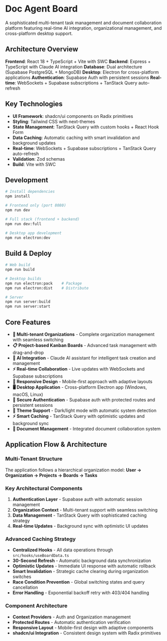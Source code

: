 # Doc Agent Board

A sophisticated multi-tenant task management and document collaboration platform featuring real-time AI integration, organizational management, and cross-platform desktop support.

## Architecture Overview

**Frontend**: React 18 + TypeScript + Vite with SWC
**Backend**: Express + TypeScript with Claude AI integration
**Database**: Dual architecture (Supabase PostgreSQL + MongoDB)
**Desktop**: Electron for cross-platform applications
**Authentication**: Supabase Auth with persistent sessions
**Real-time**: WebSockets + Supabase subscriptions + TanStack Query auto-refresh

## Key Technologies

- **UI Framework**: shadcn/ui components on Radix primitives
- **Styling**: Tailwind CSS with next-themes
- **State Management**: TanStack Query with custom hooks + React Hook Form
- **Data Caching**: Automatic caching with smart invalidation and background updates
- **Real-time**: WebSockets + Supabase subscriptions + TanStack Query auto-refresh
- **Validation**: Zod schemas
- **Build**: Vite with SWC

## Development

```bash
# Install dependencies
npm install

# Frontend only (port 8080)
npm run dev

# Full stack (frontend + backend)
npm run dev:full

# Desktop app development
npm run electron:dev
```

## Build & Deploy

```bash
# Web build
npm run build

# Desktop builds
npm run electron:pack    # Package
npm run electron:dist    # Distribute

# Server
npm run server:build
npm run server:start
```

## Core Features

- **🏢 Multi-tenant Organizations** - Complete organization management with seamless switching
- **📋 Project-based Kanban Boards** - Advanced task management with drag-and-drop
- **🤖 AI Integration** - Claude AI assistant for intelligent task creation and management
- **⚡ Real-time Collaboration** - Live updates with WebSockets and Supabase subscriptions
- **📱 Responsive Design** - Mobile-first approach with adaptive layouts
- **🖥️ Desktop Application** - Cross-platform Electron app (Windows, macOS, Linux)
- **🔐 Secure Authentication** - Supabase auth with protected routes and persistent sessions
- **🎨 Theme Support** - Dark/light mode with automatic system detection
- **⚡ Smart Caching** - TanStack Query with optimistic updates and background sync
- **📄 Document Management** - Integrated document collaboration system

## Application Flow & Architecture

### Multi-Tenant Structure
The application follows a hierarchical organization model:
**User → Organization → Projects → Boards → Tasks**

### Key Architectural Components

1. **Authentication Layer** - Supabase auth with automatic session management
2. **Organization Context** - Multi-tenant support with seamless switching
3. **Data Management** - TanStack Query with sophisticated caching strategy
4. **Real-time Updates** - Background sync with optimistic UI updates

### Advanced Caching Strategy

- **Centralized Hooks** - All data operations through `src/hooks/useBoardData.ts`
- **30-Second Refresh** - Automatic background data synchronization
- **Optimistic Updates** - Immediate UI response with automatic rollback
- **Smart Invalidation** - Strategic cache clearing during organization switches
- **Race Condition Prevention** - Global switching states and query cancellation
- **Error Handling** - Exponential backoff retry with 403/404 handling

### Component Architecture

- **Context Providers** - Auth and Organization management
- **Protected Routes** - Automatic authentication verification
- **Responsive Layout** - Mobile-first design with adaptive components
- **shadcn/ui Integration** - Consistent design system with Radix primitives
